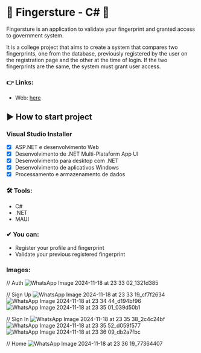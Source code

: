 # 🚀 Fingersture - C# 🚀

Fingersture is an application to validate your fingerprint and granted access to government system.

It is a college project that aims to create a system that compares two fingerprints, one from the database, previously registered by the user on the registration page and the other at the time of login. If the two fingerprints are the same, the system must grant user access.

### 👉 Links: 
- Web: [here](https://ignite-call-degui1s-projects.vercel.app/)

## ▶ How to start project

### Visual Studio Installer

* [x] ASP.NET e desenvolvimento Web
* [x] Desenvolvimento de .NET Multi-Plataform App UI
* [x] Desenvolvimento para desktop com .NET
* [x] Desenvolvimento de aplicativos Windows
* [x] Processamento e armazenamento de dados

### 🛠 Tools:
 - C#
 - .NET
 - MAUI
 
### ✔ You can:
- Register your profile and fingerprint
- Validate your previous registered fingerprint

### Images: 

// Auth
![WhatsApp Image 2024-11-18 at 23 33 02_1321d385](https://github.com/user-attachments/assets/6c63a893-8789-4790-87af-ab4062160d85)

// Sign Up
![WhatsApp Image 2024-11-18 at 23 33 19_cf7f2634](https://github.com/user-attachments/assets/34fa460e-4013-4fca-84b9-be2fa8b6dc85)
![WhatsApp Image 2024-11-18 at 23 34 44_d194bf96](https://github.com/user-attachments/assets/6c484fd2-99c0-4ffe-8f74-68fea78d19cf)
![WhatsApp Image 2024-11-18 at 23 35 01_039d50b1](https://github.com/user-attachments/assets/7b7507bf-c1a8-4307-afb0-702155897234)

// Sign In
![WhatsApp Image 2024-11-18 at 23 35 38_2c4c24bf](https://github.com/user-attachments/assets/796cee7c-fa74-490a-a093-6ca63524076d)
![WhatsApp Image 2024-11-18 at 23 35 52_d059f577](https://github.com/user-attachments/assets/2b4dbe5a-f7ce-4f10-b455-e05089421581)
![WhatsApp Image 2024-11-18 at 23 36 09_db2a7fbc](https://github.com/user-attachments/assets/ad01d6ca-8b53-4102-85fc-7161ffe3a570)

// Home
![WhatsApp Image 2024-11-18 at 23 36 19_77364407](https://github.com/user-attachments/assets/5636ea6a-1e29-410e-b21e-e6588b2d8cd8)











